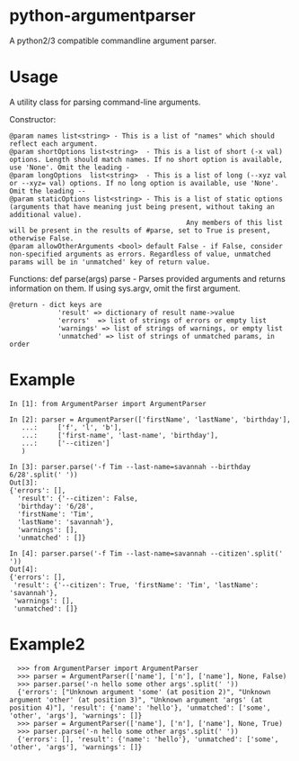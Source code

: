 # python-argumentparser
A python2/3 compatible commandline argument parser.

Usage
=====

A utility class for parsing command-line arguments.

Constructor:

    @param names list<string> - This is a list of "names" which should reflect each argument.
    @param shortOptions list<string>  - This is a list of short (-x val) options. Length should match names. If no short option is available, use 'None'. Omit the leading -
    @param longOptions  list<string>  - This is a list of long (--xyz val or --xyz= val) options. If no long option is available, use 'None'. Omit the leading --
    @param staticOptions list<string> - This is a list of static options (arguments that have meaning just being present, without taking an additional value).
                                                Any members of this list will be present in the results of #parse, set to True is present, otherwise False.
    @param allowOtherArguments <bool> default False - if False, consider non-specified arguments as errors. Regardless of value, unmatched params will be in 'unmatched' key of return value.


Functions:
    def parse(args)
        parse - Parses provided arguments and returns information on them. If using sys.argv, omit the first argument.

    @return - dict keys are
                'result' => dictionary of result name->value
                'errors'  => list of strings of errors or empty list
                'warnings' => list of strings of warnings, or empty list
                'unmatched' => list of strings of unmatched params, in order



Example
=======


    In [1]: from ArgumentParser import ArgumentParser

    In [2]: parser = ArgumentParser(['firstName', 'lastName', 'birthday'], 
       ...:     ['f', 'l', 'b'], 
       ...:     ['first-name', 'last-name', 'birthday'], 
       ...:     ['--citizen'] 
       )

    In [3]: parser.parse('-f Tim --last-name=savannah --birthday 6/28'.split(' '))
    Out[3]:
    {'errors': [],
      'result': {'--citizen': False,
      'birthday': '6/28',
      'firstName': 'Tim',
      'lastName': 'savannah'},
      'warnings': [],
      'unmatched' : []}

    In [4]: parser.parse('-f Tim --last-name=savannah --citizen'.split(' '))
    Out[4]:
    {'errors': [],
     'result': {'--citizen': True, 'firstName': 'Tim', 'lastName': 'savannah'},
     'warnings': [],
     'unmatched': []}



Example2
========

      >>> from ArgumentParser import ArgumentParser
      >>> parser = ArgumentParser(['name'], ['n'], ['name'], None, False)
      >>> parser.parse('-n hello some other args'.split(' '))
      {'errors': ["Unknown argument 'some' (at position 2)", "Unknown argument 'other' (at position 3)", "Unknown argument 'args' (at position 4)"], 'result': {'name': 'hello'}, 'unmatched': ['some', 'other', 'args'], 'warnings': []}
      >>> parser = ArgumentParser(['name'], ['n'], ['name'], None, True)
      >>> parser.parse('-n hello some other args'.split(' '))
      {'errors': [], 'result': {'name': 'hello'}, 'unmatched': ['some', 'other', 'args'], 'warnings': []}
         
